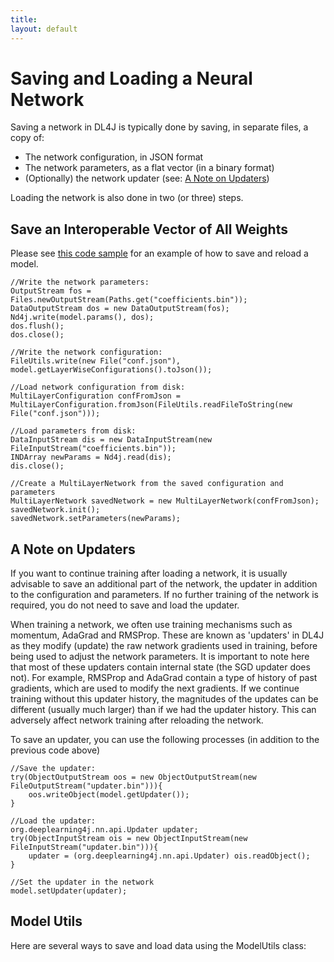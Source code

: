 ```yaml
---
title: 
layout: default
---
```


# Saving and Loading a Neural Network

Saving a network in DL4J is typically done by saving, in separate files, a copy of:

* The network configuration, in JSON format
* The network parameters, as a flat vector (in a binary format)
* (Optionally) the network updater (see: [A Note on Updaters](#updaters))

Loading the network is also done in two (or three) steps.

## <a name="vector">Save an Interoperable Vector of All Weights</a>

Please see [this code sample](https://github.com/deeplearning4j/dl4j-0.4-examples/blob/master/src/main/java/org/deeplearning4j/examples/deepbelief/DBNIrisExample.java#L127) for an example of how to save and reload a model.

```
//Write the network parameters:
OutputStream fos = Files.newOutputStream(Paths.get("coefficients.bin"));
DataOutputStream dos = new DataOutputStream(fos);
Nd4j.write(model.params(), dos);
dos.flush();
dos.close();

//Write the network configuration:
FileUtils.write(new File("conf.json"), model.getLayerWiseConfigurations().toJson());

//Load network configuration from disk:
MultiLayerConfiguration confFromJson = MultiLayerConfiguration.fromJson(FileUtils.readFileToString(new File("conf.json")));

//Load parameters from disk:
DataInputStream dis = new DataInputStream(new FileInputStream("coefficients.bin"));
INDArray newParams = Nd4j.read(dis);
dis.close();

//Create a MultiLayerNetwork from the saved configuration and parameters
MultiLayerNetwork savedNetwork = new MultiLayerNetwork(confFromJson);
savedNetwork.init();
savedNetwork.setParameters(newParams);
```

## <a name="updaters">A Note on Updaters</a>
If you want to continue training after loading a network, it is usually advisable to save an additional part of the network, the updater in addition to the configuration and parameters. If no further training of the network is required, you do not need to save and load the updater.

When training a network, we often use training mechanisms such as momentum, AdaGrad and RMSProp. These are known as 'updaters' in DL4J as they modify (update) the raw network gradients used in training, before being used to adjust the network parameters.
It is important to note here that most of these updaters contain internal state (the SGD updater does not). For example, RMSProp and AdaGrad contain a type of history of past gradients, which are used to modify the next gradients. If we continue training without this updater history, the magnitudes of the updates can be different (usually much larger) than if we had the updater history. This can adversely affect network training after reloading the network.

To save an updater, you can use the following processes (in addition to the previous code above)
```
//Save the updater:
try(ObjectOutputStream oos = new ObjectOutputStream(new FileOutputStream("updater.bin"))){
    oos.writeObject(model.getUpdater());
}

//Load the updater:
org.deeplearning4j.nn.api.Updater updater;
try(ObjectInputStream ois = new ObjectInputStream(new FileInputStream("updater.bin"))){
    updater = (org.deeplearning4j.nn.api.Updater) ois.readObject();
}

//Set the updater in the network
model.setUpdater(updater);
```

## Model Utils

Here are several ways to save and load data using the ModelUtils class:

<script src="http://gist-it.appspot.com/https://github.com/deeplearning4j/ImageNet-Example/blob/master/src/main/java/imagenet/Utils/ModelUtils.java?slice=22:118"></script>

